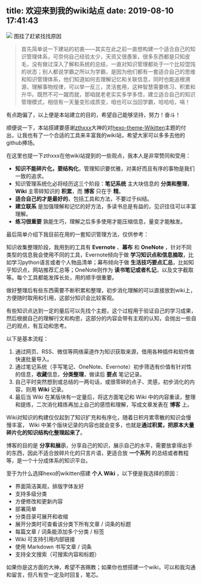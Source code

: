 title: 欢迎来到我的wiki站点
date: 2019-08-10 17:41:43
---
![](http://cdn.pidaye.top/mountains-4369251_960_720%E2%80%94%E2%80%94gai.jpg)
图挂了赶紧找找原因
>首先简单说一下建站的初衷——其实在此之前一直想构建一个适合自己的知识管理体系，可奈何自己经验太少，天资又很愚笨，很多东西都是只知皮毛，没有做过深入了解和系统的总结，一直对知识管理都处于一个比较馄饨的状态；别人都说学霸之所以为学霸，是因为他们都有一套适合自己的思维和知识管理体系，他们知道如何去理解记忆和关联信息，同时也能追根溯源，理解事物规律，可以举一反三，灵活套用，这种智慧需要练习、积累和升华。既然不可一蹴而就，那咱就老老实实多学多悟，建立适合自己的知识管理模式，相信有一天量变形成质变，咱也可以当回学霸，哈哈哈，嗝！

有点跑偏了，以上便是本站建立的目的，希望自己能够坚持，努力！奋斗！

顺便说一下，本站搭建要感谢[zthxxx](https://github.com/zthxxx)大神的对[hexo-theme-Wikitten](https://github.com/zthxxx/hexo-theme-Wikitten)主题的付出，让我也有了一个合适的工具来丰富我的wiki站，希望大家可以多多去他的github捧场。

在这里也提一下zthxxx在他wiki站提到的一些观点，我本人是非常赞同和受用：

- **知识不能碎片化，要结构化**，管理知识要优雅，对美好而且有序的事物是我们一致的追求。
- 知识管理系统化必将经历这三个阶段：**笔记系统** 主大块信息的 **分类和整理**，**Wiki** 主零碎知识的 **积累**，而 **博客** 只在于 **精**。
- **适合自己的才是最好的**，包括工具和方法，不要过于纠结。
- **建立联系** 是加强理解和记忆的好方法，多读书总是有益的，见识往往可以丰富理解。
- **练习很重要** 孰能生巧，理解之后多多使用才能压缩信息，量变才能触发。

最后简单介绍下我目前在用的一套知识管理方法，仅供参考：

知识收集整理阶段，我用到的工具有 **Evernote** 、**幕布** 和 **OneNote** ，针对不同类型的信息我会使用不同的工具，Evernote倾向于做 **学习知识点和信息摘取**，比如学习python语言或者个人物品清单；幕布倾向于做 **生活技巧要点汇总**，比如知乎知识点，网站推荐汇总等；OneNote则作为 **读书笔记或者札记**，以及文字截取等。每个工具都能发挥长处，用的顺手很重要。

做好整理后有些东西需要不断积累和整理，初步消化理解的可以直接放到wiki上，方便随时取用和引用，这部分知识会比较客观。

有些知识点达到一定的量后可以先找个主题，这个过程用于验证自己的学习成果，然后根据自己的理解行文和构思，这部分的内容会带有主观的认知，会抛出一些自己的观点，有互动和思考。

以下是基本流程：

1. 通过网页、RSS、微信等网络渠道作为知识获取来源，借用各种插件和软件做快速批量导入。
2. 通过笔记系统（手写笔记、OneNote、Evernote）初步筛选有价值有针对性的信息，**收藏**信息，**分类整理**，做读后 **要点** 笔记记录。
3. 自己平时突然想到或总结的一两句话，或很零碎的点子、灵感，初步消化的内容，则用 **Wiki** 记录。
4. 最后当 Wiki 在某版块有一定量后，将这方面笔记和 Wiki 中的内容重读，整理和提炼，二次消化精炼再加上自己的感悟和理解，写成文章发表在 **博客** 上。

Wiki对知识的构建仅仅起到了知识扩充和有序化，随着日积月累零散的知识会慢慢丰富， Wiki 中某个版块记录的内容也就会变多，也就是**通过积累，把原本大量碎片化的知识结构化整理起来了**。

博客的目的是 **分享和展示**，分享自己的知识，展示自己的水平，需要放拿得出手的东西，因此不适合放碎片化的只言片语，更适合放 **一个系列** 的总结或者教程等，是一个十分成体系的知识平台。

至于为什么选择hexo的wikitten搭建 **个人 Wiki** ，以下便是我选择的原因：

- 界面简洁美观，排版字体友好
- 支持多级分类
- 方便修改和更新内容
- 部署简单
- 分类目录可展开和收缩
- 展开分类时可查看该分类下所有文章 / 词条的标题
- 每篇文章 / 词条能添加多个分类 / 标签
- Wiki 可支持引用内部链接
- 使用 Markdown 书写文章 / 词条
- 支持全文搜索（可搜索内容和标题）

如果你是这方面的大神，希望不吝赐教；如果你也想搭建一个wiki，可以和我沟通和留言，但凡有空一定及时回复，笔芯。
